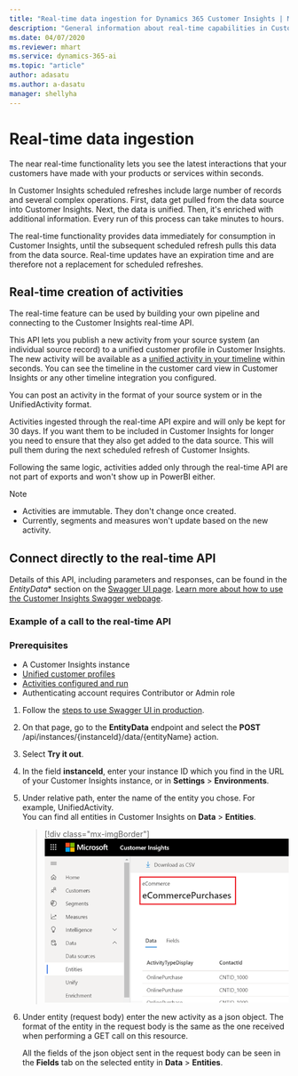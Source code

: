 ```yaml
---
title: "Real-time data ingestion for Dynamics 365 Customer Insights | Microsoft Docs"
description: "General information about real-time capabilities in Customer Insights."
ms.date: 04/07/2020
ms.reviewer: mhart
ms.service: dynamics-365-ai
ms.topic: "article"
author: adasatu
ms.author: a-dasatu
manager: shellyha
---
```


# Real-time data ingestion

The near real-time functionality lets you see the latest interactions that your customers have made with your products or services within seconds.

In Customer Insights scheduled refreshes include large number of records and several complex operations. First, data get pulled from the data source into Customer Insights. Next, the data is unified. Then, it's enriched with additional information. Every run of this process can take minutes to hours.

The real-time functionality provides data immediately for consumption in Customer Insights, until the subsequent scheduled refresh pulls this data from the data source.
Real-time updates have an expiration time and are therefore not a replacement for scheduled refreshes.

## Real-time creation of activities

The real-time feature can be used by building your own pipeline and connecting to the Customer Insights real-time API.

This API lets you publish a new activity from your source system (an individual source record) to a unified customer profile in Customer Insights. The new activity will be available as a [unified activity in your timeline](pm-activities.md) within seconds. You can see the timeline in the customer card view in Customer Insights or any other timeline integration you configured.

You can post an activity in the format of your source system or in the UnifiedActivity format.

Activities ingested through the real-time API expire and will only be kept for 30 days. If you want them to be included in Customer Insights for longer you need to ensure that they also get added to the data source. This will pull them during the next scheduled refresh of Customer Insights.

Following the same logic, activities added only through the real-time API are not part of exports and won't show up in PowerBI either.

> [!NOTE]
>
> - Activities are immutable. They don't change once created.
> - Currently, segments and measures won't update based on the new activity.

## Connect directly to the real-time API

Details of this API, including parameters and responses, can be found in the *EntityData** section on the [Swagger UI page](https://global.api.ci.ai.dynamics.com/swagger/index.html). [Learn more about how to use the Customer Insights Swagger webpage](pm-apis.md#how-to-use-the-customer-insights-swagger-webpage).

### Example of a call to the real-time API

### Prerequisites

- A Customer Insights instance
- [Unified customer profiles](pm-profiles.md)
- [Activities configured and run](pm-activities.md)
- Authenticating account requires Contributor or Admin role

1. Follow the [steps to use Swagger UI in production](pm-apis.md#use-swagger-ui-in-production).

2. On that page, go to the **EntityData** endpoint and select the **POST** /api/instances/{instanceId}/data/{entityName} action.

3. Select **Try it out**.

4. In the field **instanceId**, enter your instance ID which you find in the URL of your Customer Insights instance, or in **Settings** > **Environments**.

5. Under relative path, enter the name of the entity you chose. For example, UnifiedActivity.    
You can find all entities in Customer Insights on **Data** > **Entities**.

   > [!div class="mx-imgBorder"]
   > ![Entity name format](media/real-time-entity.png "Entity name format")

6. Under entity (request body) enter the new activity as a json object. The format of the entity in the request body is the same as the one received when performing a GET call on this resource.

   All the fields of the json object sent in the request body can be seen in the **Fields** tab on the selected entity in **Data** > **Entities**.
